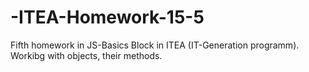 # -ITEA-Homework-15-5

Fifth homework in JS-Basics Block in ITEA (IT-Generation programm). Workibg with objects, their methods. 
